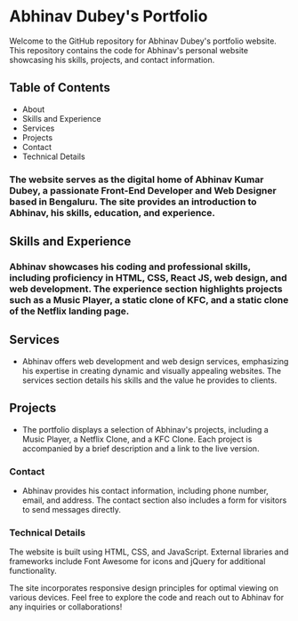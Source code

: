 # Abhinav Dubey's Portfolio

Welcome to the GitHub repository for Abhinav Dubey's portfolio website. This repository contains the code for Abhinav's personal website showcasing his skills, projects, and contact information.

## Table of Contents

* About
* Skills and Experience
* Services
* Projects
* Contact
* Technical Details


### The website serves as the digital home of Abhinav Kumar Dubey, a passionate Front-End Developer and Web Designer based in Bengaluru. The site provides an introduction to Abhinav, his skills, education, and experience.

## Skills and Experience

### Abhinav showcases his coding and professional skills, including proficiency in HTML, CSS, React JS, web design, and web development. The experience section highlights projects such as a Music Player, a static clone of KFC, and a static clone of the Netflix landing page.

## Services

* Abhinav offers web development and web design services, emphasizing his expertise in creating dynamic and visually appealing websites. The services section details his skills and the value he provides to clients.

## Projects

* The portfolio displays a selection of Abhinav's projects, including a Music Player, a Netflix Clone, and a KFC Clone. Each project is accompanied by a brief description and a link to the live version.

### Contact

* Abhinav provides his contact information, including phone number, email, and address. The contact section also includes a form for visitors to send messages directly.


### Technical Details

The website is built using HTML, CSS, and JavaScript.
External libraries and frameworks include Font Awesome for icons and jQuery for additional functionality.

The site incorporates responsive design principles for optimal viewing on various devices.
Feel free to explore the code and reach out to Abhinav for any inquiries or collaborations!
